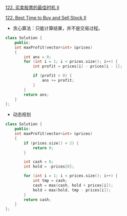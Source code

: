 [122. 买卖股票的最佳时机 II](https://leetcode-cn.com/problems/best-time-to-buy-and-sell-stock-ii/)

[122. Best Time to Buy and Sell Stock II](https://leetcode.com/problems/best-time-to-buy-and-sell-stock-ii/)


- 贪心算法：只能计算结果，并不是交易过程。
```c++
class Solution {
    public:
	int maxProfit(vector<int> &prices)
	{
		int ans = 0;
		for (int i = 1; i < prices.size(); i++) {
			int profit = prices[i] - prices[i - 1];

			if (profit > 0) {
				ans += profit;
			}
		}
		return ans;
	}
};
```

- 动态规划
```c++
class Solution {
    public:
	int maxProfit(vector<int> &prices)
	{
		if (prices.size() < 2) {
			return 0;
		}

		int cash = 0;
		int hold = -prices[0];

		for (int i = 1; i < prices.size(); i++) {
			int tmp = cash;
			cash = max(cash, hold + prices[i]);
			hold = max(hold, tmp - prices[i]);
		}
		return cash;
	}
};
```